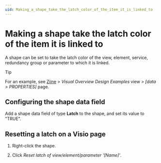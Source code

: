 ```yaml
---
uid: Making_a_shape_take_the_latch_color_of_the_item_it_is_linked_to
---
```


# Making a shape take the latch color of the item it is linked to

A shape can be set to take the latch color of the view, element, service, redundancy group or parameter to which it is linked.

> [!TIP]
> For an example, see [Ziine](xref:ZiineDemoSystem) > *Visual Overview Design Examples* view > *[data > PROPERTIES]* page.

## Configuring the shape data field

Add a shape data field of type **Latch** to the shape, and set its value to "TRUE".

## Resetting a latch on a Visio page

1. Right-click the shape.

1. Click *Reset latch of view/element/parameter '\[Name\]'*.
